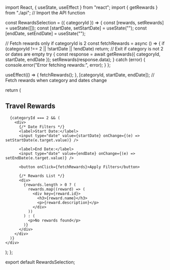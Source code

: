 import React, { useState, useEffect } from "react";
import { getRewards } from "./api"; // Import the API function

const RewardsSelection = ({ categoryId }) => {
  const [rewards, setRewards] = useState([]);
  const [startDate, setStartDate] = useState("");
  const [endDate, setEndDate] = useState("");

  // Fetch rewards only if categoryId is 2
  const fetchRewards = async () => {
    if (categoryId !== 2 || !startDate || !endDate) return; // Exit if category is not 2 or dates are empty
    try {
      const response = await getRewards({ categoryId, startDate, endDate });
      setRewards(response.data);
    } catch (error) {
      console.error("Error fetching rewards:", error);
    }
  };

  useEffect(() => {
    fetchRewards();
  }, [categoryId, startDate, endDate]); // Fetch rewards when category and dates change

  return (
    <div>
      <h2>Travel Rewards</h2>

      {categoryId === 2 && (
        <div>
          {/* Date Filters */}
          <label>Start Date:</label>
          <input type="date" value={startDate} onChange={(e) => setStartDate(e.target.value)} />

          <label>End Date:</label>
          <input type="date" value={endDate} onChange={(e) => setEndDate(e.target.value)} />

          <button onClick={fetchRewards}>Apply Filters</button>

          {/* Rewards List */}
          <div>
            {rewards.length > 0 ? (
              rewards.map((reward) => (
                <div key={reward.id}>
                  <h3>{reward.name}</h3>
                  <p>{reward.description}</p>
                </div>
              ))
            ) : (
              <p>No rewards found</p>
            )}
          </div>
        </div>
      )}
    </div>
  );
};

export default RewardsSelection;